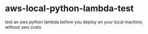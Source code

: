 # aws-local-python-lambda-test
test an aws python lambda before you deploy on your local machine, without aws costs
